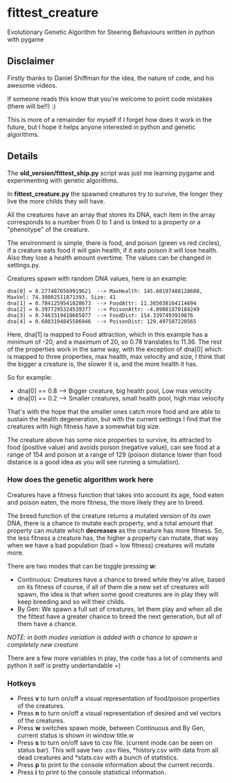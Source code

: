 # fittest_creature
Evolutionary Genetic Algorithm for Steering Behaviours written in python with pygame

## Disclaimer

Firstly thanks to Daniel Shiffman for the idea, the nature of code, and his awesome videos.

If someone reads this know that you're welcome to point code mistakes (there will be!!) :)

This is more of a remainder for myself if I forget how does it work in the future, but I hope it helps anyone interested in python and genetic algorithms.

## Details

The **old_version/fittest_ship.py** script was just me learning pygame and experimenting with genetic algorithms.

In **fittest_creature.py** the spawned creatures try to survive, the longer they live the more childs they will have.

All the creatures have an array that stores its DNA, each item in the array corresponds to a number from 0 to 1 and is linked to a property or a "phenotype" of the creature.


The environment is simple, there is food, and poison (green vs red circles), if a creature eats food it will gain health, if it eats poison it will lose health. Also they lose a health amount overtime.
The values can be changed in settings.py.

Creatures spawn with random DNA values, here is an example:

```
dna[0] = 0.2774876569919621  --> MaxHealth: 145.60197488128608, MaxVel: 74.39802511871393, Size: 41
dna[1] = 0.7841259541028673  --> FoodAttr: 11.365038164114694
dna[2] = 0.3977295324539377  --> PoisonAttr: -4.09081870184249
dna[3] = 0.7463319410665977  --> FoodDist: 154.3397493919876
dna[4] = 0.6083194845586946  --> PoisonDist: 129.497507220565
```

Here, dna[1] is mapped to Food attraction, which in this example has a minimum of -20, and a maximum of 20, so 0.78 translates to 11.36.
The rest of the properties work in the same way, with the exception of dna[0] which is mapped to three properties, max health, max velocity and size, I think that the bigger a creature is, the slower it is, and the more health it has.

So for example:
- dna[0] == 0.8  --> Bigger creature, big health pool, Low max velocity
- dna[0] == 0.2  --> Smaller creatures, small health pool, high max velocity

That's with the hope that the smaller ones catch more food and are able to sustain the health degeneration, but with the current settings I find that the creatures with high fitness have a somewhat big size.

The creature above has some nice properties to survive, its attracted to food (positive value) and avoids poison (negative value), can see food at a range of 154 and poison at a range of 129 (poison distance lower than food distance is a good idea as you will see running a simulation).


### How does the genetic algorithm work here

Creatures have a fitness function that takes into account its age, food eaten and poison eaten, the more fitness, the more likely they are to breed.

The breed function of the creature returns a mutated version of its own DNA, there is a chance to mutate each property, and a total amount that property can mutate which **decreases** as the creature has more fitness.
So, the less fitness a creature has, the higher a property can mutate, that way when we have a bad population (bad = low fitness) creatures will mutate more.

There are two modes that can be toggle pressing **w**:
- Continuous: Creatures have a chance to breed while they're alive, based on its fitness of course, if all of them die a new set of creatures will spawn, the idea is that when some good creatures are in play they will keep breeding and so will their childs.
- By Gen: We spawn a full set of creatures, let them play and when all die the fittest have a greater chance to breed the next generation, but all of them have a chance.

_NOTE: in both modes variation is added with a chance to spawn a completely new creature_

There are a few more variables in play, the code has a lot of comments and python it self is pretty undertandable =)

### Hotkeys

- Press **v** to turn on/off a visual representation of food/poison properties of the creatures.
- Press **n** to turn on/off a visual representation of desired and vel vectors of the creatures.
- Press **w** switches spawn mode, between Continuous and By Gen, current status is shown in window title.w
- Press **s** to turn on/off save to csv file. (current mode can be seen on status bar).
 This will save two .csv files, *history.csv with data from all dead creatures and *stats.csv with a bunch of statistics.
- Press **p** to print to the console information about the current records.
- Press **i** to print to the console statistical information.
